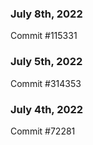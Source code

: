 ### July 8th, 2022

Commit #115331

### July 5th, 2022

Commit #314353


### July 4th, 2022

Commit #72281
